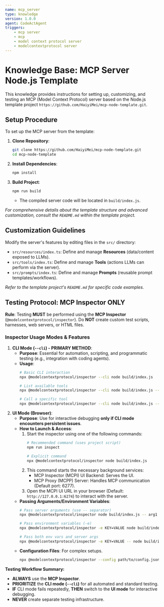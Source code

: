 ```yaml
---
name: mcp_server
type: knowledge
version: 1.0.0
agent: CodeActAgent
triggers:
    - mcp server
    - mcp
    - model context protocol server
    - modelcontextprotocol server
---
```


# Knowledge Base: MCP Server Node.js Template

This knowledge provides instructions for setting up, customizing, and testing an MCP (Model Context Protocol) server based on the Node.js template project `https://github.com/HaiyiMei/mcp-node-template.git`.

## Setup Procedure

To set up the MCP server from the template:

1.  **Clone Repository**:
    ```bash
    git clone https://github.com/HaiyiMei/mcp-node-template.git
    cd mcp-node-template
    ```
2.  **Install Dependencies**:
    ```bash
    npm install
    ```
3.  **Build Project**:
    ```bash
    npm run build
    ```
    *   The compiled server code will be located in `build/index.js`.

*For comprehensive details about the template structure and advanced customization, consult the `README.md` within the template project.*

## Customization Guidelines

Modify the server's features by editing files in the `src/` directory:

*   `src/resources/index.ts`: Define and manage **Resources** (data/content exposed to LLMs).
*   `src/tools/index.ts`: Define and manage **Tools** (actions LLMs can perform via the server).
*   `src/prompts/index.ts`: Define and manage **Prompts** (reusable prompt templates/workflows).

*Refer to the template project's `README.md` for specific code examples.*

## Testing Protocol: MCP Inspector **ONLY**

**Rule**: Testing **MUST** be performed using the **MCP Inspector** (`@modelcontextprotocol/inspector`). Do **NOT** create custom test scripts, harnesses, web servers, or HTML files.

### Inspector Usage Modes & Features

1.  **CLI Mode (`--cli`) - PRIMARY METHOD**:
    *   **Purpose**: Essential for automation, scripting, and programmatic testing (e.g., integration with coding agents).
    *   **Usage**:
        ```bash
        # Basic CLI interaction
        npx @modelcontextprotocol/inspector --cli node build/index.js

        # List available tools
        npx @modelcontextprotocol/inspector --cli node build/index.js --method tools/list

        # Call a specific tool
        npx @modelcontextprotocol/inspector --cli node build/index.js --method tools/call --tool-name <TOOL_NAME> --tool-arg <PARAM>=<VALUE>
        ```
2.  **UI Mode (Browser)**:
    *   **Purpose**: Use for interactive debugging **only if CLI mode encounters persistent issues**.
    *   **How to Launch & Access**:
        1.  Start the inspector using one of the following commands:
            ```bash
            # Recommended command (uses project script)
            npm run inspect

            # Explicit command
            npx @modelcontextprotocol/inspector node build/index.js
            ```
        2.  This command starts the necessary background services:
            *   MCP Inspector (MCPI) UI Backend: Serves the UI.
            *   MCP Proxy (MCPP) Server: Handles MCP communication (Default port: 6277).
        3.  Open the MCPI UI URL in your browser (Default: `http://127.0.0.1:6274`) to interact with the server.
    *   **Passing Arguments/Environment Variables**:
        ```bash
        # Pass server arguments (use -- separator)
        npx @modelcontextprotocol/inspector node build/index.js -- arg1 arg2

        # Pass environment variables (-e)
        npx @modelcontextprotocol/inspector -e KEY=VALUE node build/index.js

        # Pass both env vars and server args
        npx @modelcontextprotocol/inspector -e KEY=VALUE -- node build/index.js --server-flag arg1
        ```
    *   **Configuration Files**: For complex setups.
        ```bash
        npx @modelcontextprotocol/inspector --config path/to/config.json --server <serverNameDefinedInConfig>
        ```


**Testing Workflow Summary:**

*   **ALWAYS** use the **MCP Inspector**.
*   **PRIORITIZE** the **CLI mode (`--cli`)** for all automated and standard testing.
*   **IF** CLI mode fails repeatedly, **THEN** switch to the **UI mode** for interactive debugging.
*   **NEVER** create separate testing infrastructure.
